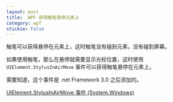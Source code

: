 ```yaml
---
layout: post
title:  WPF 获得触笔悬停元素上 
category: wpf 
stickie: False
---
```


触笔可以获得悬停在元素上，这时触笔没有碰到元素，没有碰到屏幕。

<!--more-->

<!-- csdn -->

如果使用触笔，那么在悬停就需要显示光标位置，这时使用`UIElement.StylusInAirMove` 事件可以获得触笔悬停在元素上。

需要知道，这个事件是 .net Framework 3.0 之后添加的。

[UIElement.StylusInAirMove 事件 (System.Windows)](https://msdn.microsoft.com/zh-cn/library/system.windows.uielement.stylusinairmove(v=vs.110).aspx )

 
